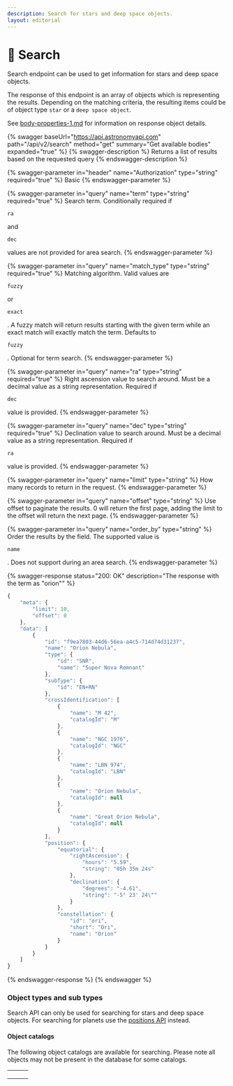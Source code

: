 ```yaml
---
description: Search for stars and deep space objects.
layout: editorial
---
```


# 🔎 Search

Search endpoint can be used to get information for stars and deep space objects.

The response of this endpoint is an array of objects which is representing the results. Depending on the matching criteria, the resulting items could be of object type `star` or a `deep space object`.

See [body-properties-1.md](../requests-and-response/body-properties-1.md "mention") for information on response object details.

{% swagger baseUrl="https://api.astronomyapi.com" path="/api/v2/search" method="get" summary="Get available bodies" expanded="true" %}
{% swagger-description %}
Returns a list of results based on the requested query
{% endswagger-description %}

{% swagger-parameter in="header" name="Authorization" type="string" required="true" %}
Basic <hash>
{% endswagger-parameter %}

{% swagger-parameter in="query" name="term" type="string" required="true" %}
Search term. Conditionally required if 

`ra`

 and 

`dec`

 values are not provided for area search.
{% endswagger-parameter %}

{% swagger-parameter in="query" name="match_type" type="string" required="true" %}
Matching algorithm. Valid values are 

`fuzzy`

 or 

`exact`

. A fuzzy match will return results starting with the given term while an exact match will exactly match the term. Defaults to 

`fuzzy`

. Optional for term search.
{% endswagger-parameter %}

{% swagger-parameter in="query" name="ra" type="string" required="true" %}
Right ascension value to search around. Must be a decimal value as a string representation. Required if 

`dec`

 value is provided.
{% endswagger-parameter %}

{% swagger-parameter in="query" name="dec" type="string" required="true" %}
Declination value to search around. Must be a decimal value as a string representation. Required if 

`ra`

 value is provided.
{% endswagger-parameter %}

{% swagger-parameter in="query" name="limit" type="string" %}
How many records to return in the request.
{% endswagger-parameter %}

{% swagger-parameter in="query" name="offset" type="string" %}
Use offset to paginate the results. 0 will return the first page, adding the limit to the offset will return the next page.
{% endswagger-parameter %}

{% swagger-parameter in="query" name="order_by" type="string" %}
Order the results by the field. The supported value is 

`name`

. Does not support during an area search.
{% endswagger-parameter %}

{% swagger-response status="200: OK" description="The response with the term as "orion"" %}
```javascript
{
    "meta": {
        "limit": 10,
        "offset": 0
    },
    "data": [
        {
            "id": "f9ea7803-44d6-56ea-a4c5-714d74d31237",
            "name": "Orion Nebula",
            "type": {
                "id": "SNR",
                "name": "Super Nova Remnant"
            },
            "subType": {
                "id": "EN+RN"
            },
            "crossIdentification": [
                {
                    "name": "M 42",
                    "catalogId": "M"
                },
                {
                    "name": "NGC 1976",
                    "catalogId": "NGC"
                },
                {
                    "name": "LBN 974",
                    "catalogId": "LBN"
                },
                {
                    "name": "Orion Nebula",
                    "catalogId": null
                },
                {
                    "name": "Great Orion Nebula",
                    "catalogId": null
                }
            ],
            "position": {
                "equatorial": {
                    "rightAscension": {
                        "hours": "5.59",
                        "string": "05h 35m 24s"
                    },
                    "declination": {
                        "degrees": "-4.61",
                        "string": "-5° 23' 24\""
                    }
                },
                "constellation": {
                    "id": "ori",
                    "short": "Ori",
                    "name": "Orion"
                }
            }
        }
    ]
}
```
{% endswagger-response %}
{% endswagger %}

### Object types and sub types

Search API can only be used for searching for stars and deep space objects. For searching for planets use the [positions API](bodies.md) instead.

#### Object catalogs

The following object catalogs are available for searching. Please note all objects may not be present in the database for some catalogs.

|   |   |   |
| - | - | - |
|   |   |   |
|   |   |   |
|   |   |   |
